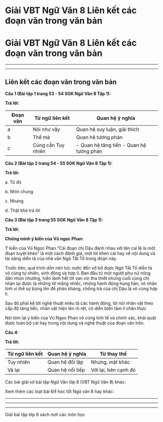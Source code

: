 # Giải VBT Ngữ Văn 8 Liên kết các đoạn văn trong văn bản

# Giải VBT Ngữ Văn 8 Liên kết các đoạn văn trong văn bản

* * *

* * *

## Liên kết các đoạn văn trong văn bản

**Câu 1 (Bài tập 1 trang 53 - 54 SGK Ngữ Văn 8 Tập 1):**

**Trả lời:**

Đoạn văn | Từ ngữ liên kết | Quan hệ ý nghĩa  
---|---|---  
a | Nói như vậy | Quan hệ suy luận, giải thích  
b | Thế mà | Quan hệ tương phản  
c |  Cũng cần Tuy nhiên |  \- Quan hệ tăng tiến \- Quan hệ tương phản  
  
**Câu 2 (Bài tập 2 trang 54 - 55 SGK Ngữ Văn 8 Tập 1):**

**Trả lời:**

a. Từ đó

b. Nhìn chung

c. Nhưng

d. Thật khó trả lời

**Câu 3 (Bài tập 3 trang 55 SGK Ngữ Văn 8 Tập 1):**

**Trả lời:**

**Chứng minh ý kiến của Vũ ngọc Phan:**

Ý kiến của Vũ Ngọc Phan “Cái đoạn chị Dậu đánh nhau với tên cai lệ là một đoạn tuyệt khéo” là một cách đánh giá, một lời khen cái hay về nội dung và tài năng diễn tả của nhà văn Ngô Tất Tố trong đoạn này.

Trước tiên, quá trình dồn nén tức nước đến vỡ bờ được Ngô Tất Tố diễn tả vô cùng tự nhiên, sinh động và hợp lí. Ban đầu từ một người phụ nữ nông dân nhún nhường, hiền lành hết lời van xin tha thiết nhưng cuối cùng chị nhận lại được là những lời mắng nhiếc, những hành động hung hãn, vô nhân tính vì thế sự bùng lên để phản kháng, chống trả của chị Dậu là vô cùng hợp lí.

Sau đó phải kể tới nghệ thuật miêu tả các hành động, lời nói nhân vật theo cấp độ tăng tiến, nhân vật hiện lên rõ rệt, có diễn biến tâm lí chân thực

Nói tóm lại ý kiến của Vũ Ngọc Phan vô cùng tinh tế và chính xác, khái quát được toàn bộ cái hay trong nội dung và nghệ thuật của đoạn văn trên.

**Câu 4:**

**Trả lời:**

Từ ngữ liên kết | Quan hệ ý nghĩa | Từ thay thế  
---|---|---  
Tuy nhiên | Quan hệ đối lập | Nhưng, mặt khác  
Vả lại | Quan hệ nối tiếp | Với lại, bên cạnh đó  
  
Các bài giải vở bài tập Ngữ Văn lớp 8 (VBT Ngữ Văn 8) khác:

Xem thêm các loạt bài Để học tốt Ngữ văn 8 hay khác:

* * *

* * *

* * *

Giải bài tập lớp 8 sách mới các môn học

